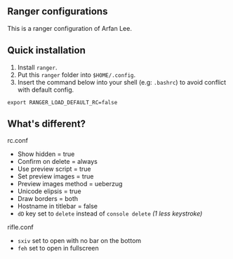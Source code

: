 ## Ranger configurations

This is a ranger configuration of Arfan Lee.

## Quick installation

1. Install `ranger`.
2. Put this `ranger` folder into `$HOME/.config`.
3. Insert the command below into your shell (e.g: `.bashrc`) to avoid conflict with default config.

```
export RANGER_LOAD_DEFAULT_RC=false
```

## What's different?

rc.conf
- Show hidden = true
- Confirm on delete = always
- Use preview script = true
- Set preview images = true
- Preview images method = ueberzug
- Unicode elipsis = true
- Draw borders = both
- Hostname in titlebar = false
- `dD` key set to `delete` instead of `console delete` *(1 less keystroke)*

rifle.conf
- `sxiv` set to open with no bar on the bottom
- `feh` set to open in fullscreen
